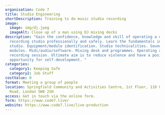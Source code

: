 ```yaml
---
organisation: Code 7
title: Studio Engineering
shortDescription: Training to do music studio recording
image:
  image: img/dj.jpeg
  imageAlt: Close up of a man using DJ mixing decks
description: "Gain the confidence, knowledge and skill of operating a music
  recording studio professionally and safely. Learn the fundamentals in a music
  studio. Equipment/module identification. Studio technicalities. Sounds and
  modules. Midi/audio/software. Mixing desk and programmes. Operating a
  recording session. Ultimate aim is to reduce violence and have a positive
  opportunity for self-development. "
categories:
  category1: Keeping Safe
  category2: Job Stuff
costValue: 0
format: Meeting a group of people
location: Springfield Community and Activities Centre, 1st Floor, 110 Union
  Road, London SW8 2SH
access: Get in touch via the online form.
form: https://www.code7.live/
website: https://www.code7.live/live-production
---
```


